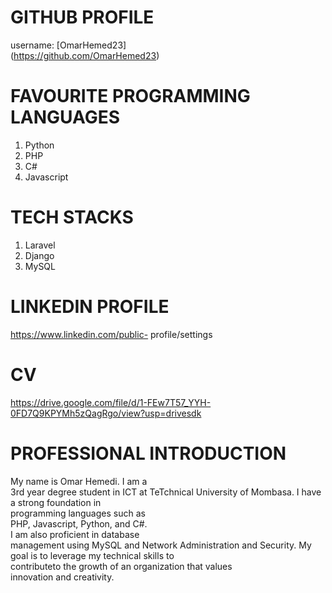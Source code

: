 # GITHUB PROFILE
  username: [OmarHemed23]  
  (https://github.com/OmarHemed23)

# FAVOURITE PROGRAMMING LANGUAGES
  1. Python
  2. PHP
  3. C#
  4. Javascript
# TECH STACKS
  1. Laravel
  2. Django
  3. MySQL

# LINKEDIN PROFILE
  https://www.linkedin.com/public-
  profile/settings

# CV 
https://drive.google.com/file/d/1-FEw7T57_YYH-0FD7Q9KPYMh5zQagRgo/view?usp=drivesdk

# PROFESSIONAL INTRODUCTION
 My name is Omar Hemedi. I am a  
 3rd year degree student in ICT at  TeTchnical University of Mombasa. 
 I have a strong foundation in   
 programming languages such as  
 PHP, Javascript, Python, and C#.  
 I am also proficient in database  
 management using MySQL and 
 Network Administration and 
 Security. My goal is to leverage 
 my technical skills to    
 contributeto the growth of an 
 organization that values  
 innovation and creativity.


